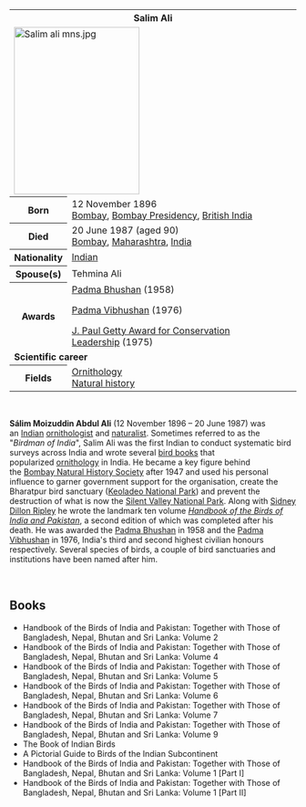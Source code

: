 <table class="infobox biography vcard">
<tbody>
<tr>
<th colspan="2">
<div class="fn">Salim Ali</div>
</th>
</tr>
<tr>
<td colspan="2"><a class="image" href="Salim_ali_mns.jpg"><img src="Salim_ali_mns.jpg" srcset="Salim_ali_mns.jpg" alt="Salim ali mns.jpg" width="220" height="293" data-file-width="429" data-file-height="572" /></a></td>
</tr>
<tr>
<th scope="row">Born</th>
<td>12 November 1896<br />
<div class="birthplace"><a title="Mumbai" href="https://en.wikipedia.org/wiki/Mumbai">Bombay</a>,&nbsp;<a title="Bombay Presidency" href="https://en.wikipedia.org/wiki/Bombay_Presidency">Bombay Presidency</a>,&nbsp;<a class="mw-redirect" title="British India" href="https://en.wikipedia.org/wiki/British_India">British India</a></div>
</td>
</tr>
<tr>
<th scope="row">Died</th>
<td>20 June 1987&nbsp;(aged&nbsp;90)<br />
<div class="deathplace"><a title="Mumbai" href="https://en.wikipedia.org/wiki/Mumbai">Bombay</a>,&nbsp;<a title="Maharashtra" href="https://en.wikipedia.org/wiki/Maharashtra">Maharashtra</a>,&nbsp;<a title="India" href="https://en.wikipedia.org/wiki/India">India</a></div>
</td>
</tr>
<tr>
<th scope="row">Nationality</th>
<td class="category"><a title="India" href="https://en.wikipedia.org/wiki/India">Indian</a></td>
</tr>
<tr>
<th scope="row"><span class="nowrap">Spouse(s)</span></th>
<td>Tehmina Ali</td>
</tr>
<tr>
<th scope="row">Awards</th>
<td><a title="Padma Bhushan" href="https://en.wikipedia.org/wiki/Padma_Bhushan">Padma Bhushan</a>&nbsp;(1958)<br />
<p><a title="Padma Vibhushan" href="https://en.wikipedia.org/wiki/Padma_Vibhushan">Padma Vibhushan</a>&nbsp;(1976)</p>
<a title="J. Paul Getty Award for Conservation Leadership" href="https://en.wikipedia.org/wiki/J._Paul_Getty_Award_for_Conservation_Leadership">J. Paul Getty Award for Conservation Leadership</a>&nbsp;(1975)</td>
</tr>
<tr>
<td colspan="2"><strong>Scientific career</strong></td>
</tr>
<tr>
<th scope="row">Fields</th>
<td class="category"><a title="Ornithology" href="https://en.wikipedia.org/wiki/Ornithology">Ornithology</a><br /><a title="Natural history" href="https://en.wikipedia.org/wiki/Natural_history">Natural history</a></td>
</tr>
</tbody>
</table>
</br>

<p><strong>S&aacute;lim Moizuddin Abdul Ali</strong>&nbsp;(12 November 1896&nbsp;&ndash; 20 June 1987)<sup id="cite_ref-obit_1-0" class="reference"></sup>&nbsp;was an&nbsp;<a title="India" href="https://en.wikipedia.org/wiki/India">Indian</a>&nbsp;<a class="mw-redirect" title="Ornithologist" href="https://en.wikipedia.org/wiki/Ornithologist">ornithologist</a>&nbsp;and&nbsp;<a title="Natural history" href="https://en.wikipedia.org/wiki/Natural_history">naturalist</a>. Sometimes referred to as the "<em>Birdman of India</em>", Salim Ali was the first Indian to conduct systematic bird surveys across India and wrote several&nbsp;<a class="mw-redirect" title="Bird books" href="https://en.wikipedia.org/wiki/Bird_books">bird books</a>&nbsp;that popularized&nbsp;<a title="Ornithology" href="https://en.wikipedia.org/wiki/Ornithology">ornithology</a>&nbsp;in India. He became a key figure behind the&nbsp;<a title="Bombay Natural History Society" href="https://en.wikipedia.org/wiki/Bombay_Natural_History_Society">Bombay Natural History Society</a>&nbsp;after 1947 and used his personal influence to garner government support for the organisation, create the Bharatpur bird sanctuary (<a title="Keoladeo National Park" href="https://en.wikipedia.org/wiki/Keoladeo_National_Park">Keoladeo National Park</a>) and prevent the destruction of what is now the&nbsp;<a title="Silent Valley National Park" href="https://en.wikipedia.org/wiki/Silent_Valley_National_Park">Silent Valley National Park</a>. Along with&nbsp;<a title="Sidney Dillon Ripley" href="https://en.wikipedia.org/wiki/Sidney_Dillon_Ripley">Sidney Dillon Ripley</a>&nbsp;he wrote the landmark ten volume&nbsp;<em><a title="Handbook of the Birds of India and Pakistan" href="https://en.wikipedia.org/wiki/Handbook_of_the_Birds_of_India_and_Pakistan">Handbook of the Birds of India and Pakistan</a></em>, a second edition of which was completed after his death. He was awarded the&nbsp;<a title="Padma Bhushan" href="https://en.wikipedia.org/wiki/Padma_Bhushan">Padma Bhushan</a>&nbsp;in 1958 and the&nbsp;<a title="Padma Vibhushan" href="https://en.wikipedia.org/wiki/Padma_Vibhushan">Padma Vibhushan</a>&nbsp;in 1976, India's third and second highest civilian honours respectively.<sup id="cite_ref-Padma_Awards_2-0" class="reference"></sup>&nbsp;Several species of birds, a couple of bird sanctuaries and institutions have been named after him.</p>


</br>



<h2> Books </h2>
<ul>

                             

 <li><a target="_blank" href="https://github.com/manjunath5496/Salim-Ali-Books/blob/master/ali(1).pdf" style="text-decoration:none;">Handbook of the Birds of India and Pakistan: Together with Those of Bangladesh, Nepal, Bhutan and Sri Lanka: Volume 2</a></li>

 <li><a target="_blank" href="https://github.com/manjunath5496/Salim-Ali-Books/blob/master/ali(2).pdf" style="text-decoration:none;">Handbook of the Birds of India and Pakistan: Together with Those of Bangladesh, Nepal, Bhutan and Sri Lanka: Volume 4</a></li>

<li><a target="_blank" href="https://github.com/manjunath5496/Salim-Ali-Books/blob/master/ali(3).pdf" style="text-decoration:none;">Handbook of the Birds of India and Pakistan: Together with Those of Bangladesh, Nepal, Bhutan and Sri Lanka: Volume 5</a></li>
 <li><a target="_blank" href="https://github.com/manjunath5496/Salim-Ali-Books/blob/master/ali(4).pdf" style="text-decoration:none;">Handbook of the Birds of India and Pakistan: Together with Those of Bangladesh, Nepal, Bhutan and Sri Lanka: Volume 6</a></li>                              
<li><a target="_blank" href="https://github.com/manjunath5496/Salim-Ali-Books/blob/master/ali(5).pdf" style="text-decoration:none;">Handbook of the Birds of India and Pakistan: Together with Those of Bangladesh, Nepal, Bhutan and Sri Lanka: Volume 7</a></li>
<li><a target="_blank" href="https://github.com/manjunath5496/Salim-Ali-Books/blob/master/ali(6).pdf" style="text-decoration:none;">Handbook of the Birds of India and Pakistan: Together with Those of Bangladesh, Nepal, Bhutan and Sri Lanka: Volume 9</a></li>
 <li><a target="_blank" href="https://github.com/manjunath5496/Salim-Ali-Books/blob/master/ali(7).pdf" style="text-decoration:none;">The Book of Indian Birds </a></li>

 <li><a target="_blank" href="https://github.com/manjunath5496/Salim-Ali-Books/blob/master/ali(8).pdf" style="text-decoration:none;"> A Pictorial Guide to Birds of the Indian Subcontinent</a></li>
   <li><a target="_blank" href="https://github.com/manjunath5496/Salim-Ali-Books/blob/master/ali(9).pdf" style="text-decoration:none;">Handbook of the Birds of India and Pakistan: Together with Those of Bangladesh, Nepal, Bhutan and Sri Lanka: Volume 1 [Part I]</a></li>
  
   
 <li><a target="_blank" href="https://github.com/manjunath5496/Salim-Ali-Books/blob/master/ali(10).pdf" style="text-decoration:none;">Handbook of the Birds of India and Pakistan: Together with Those of Bangladesh, Nepal, Bhutan and Sri Lanka: Volume 1 [Part II]</a></li> 

</ul>
